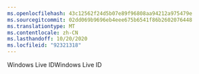 ```yaml
---
ms.openlocfilehash: 43c12562f24d5b07e89f96808aa94212a975479e
ms.sourcegitcommit: 02dd069b9696eb4eee675b6541f86b2602076448
ms.translationtype: MT
ms.contentlocale: zh-CN
ms.lasthandoff: 10/20/2020
ms.locfileid: "92321318"
---
```

<span data-ttu-id="29b79-101">Windows Live ID</span><span class="sxs-lookup"><span data-stu-id="29b79-101">Windows Live ID</span></span>
